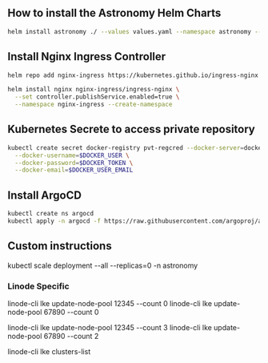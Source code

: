 ## How to install the Astronomy Helm Charts
```bash
helm install astronomy ./ --values values.yaml --namespace astronomy --create-namespace
```

## Install Nginx Ingress Controller
```bash
helm repo add nginx-ingress https://kubernetes.github.io/ingress-nginx

helm install nginx nginx-ingress/ingress-nginx \
  --set controller.publishService.enabled=true \
  --namespace nginx-ingress --create-namespace
```

## Kubernetes Secrete to access private repository
```bash
kubectl create secret docker-registry pvt-regcred --docker-server=docker.io \
  --docker-username=$DOCKER_USER \
  --docker-password=$DOCKER_TOKEN \
  --docker-email=$DOCKER_USER_EMAIL
```

## Install ArgoCD
```bash
kubectl create ns argocd
kubectl apply -n argocd -f https://raw.githubusercontent.com/argoproj/argo-cd/stable/manifests/install.yaml
```

## Custom instructions
kubectl scale deployment --all --replicas=0 -n astronomy
### Linode Specific
linode-cli lke update-node-pool 12345 --count 0
linode-cli lke update-node-pool 67890 --count 0

linode-cli lke update-node-pool 12345 --count 3
linode-cli lke update-node-pool 67890 --count 2

linode-cli lke clusters-list
